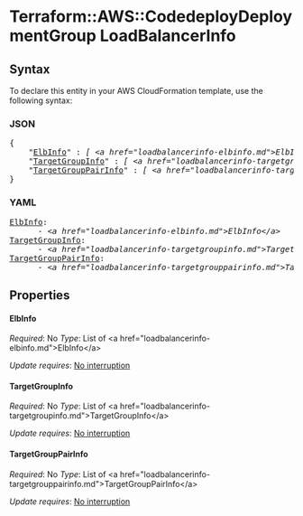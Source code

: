 # Terraform::AWS::CodedeployDeploymentGroup LoadBalancerInfo

## Syntax

To declare this entity in your AWS CloudFormation template, use the following syntax:

### JSON

<pre>
{
    "<a href="#elbinfo" title="ElbInfo">ElbInfo</a>" : <i>[ &lt;a href=&#34;loadbalancerinfo-elbinfo.md&#34;&gt;ElbInfo&lt;/a&gt;, ... ]</i>,
    "<a href="#targetgroupinfo" title="TargetGroupInfo">TargetGroupInfo</a>" : <i>[ &lt;a href=&#34;loadbalancerinfo-targetgroupinfo.md&#34;&gt;TargetGroupInfo&lt;/a&gt;, ... ]</i>,
    "<a href="#targetgrouppairinfo" title="TargetGroupPairInfo">TargetGroupPairInfo</a>" : <i>[ &lt;a href=&#34;loadbalancerinfo-targetgrouppairinfo.md&#34;&gt;TargetGroupPairInfo&lt;/a&gt;, ... ]</i>
}
</pre>

### YAML

<pre>
<a href="#elbinfo" title="ElbInfo">ElbInfo</a>: <i>
      - &lt;a href=&#34;loadbalancerinfo-elbinfo.md&#34;&gt;ElbInfo&lt;/a&gt;</i>
<a href="#targetgroupinfo" title="TargetGroupInfo">TargetGroupInfo</a>: <i>
      - &lt;a href=&#34;loadbalancerinfo-targetgroupinfo.md&#34;&gt;TargetGroupInfo&lt;/a&gt;</i>
<a href="#targetgrouppairinfo" title="TargetGroupPairInfo">TargetGroupPairInfo</a>: <i>
      - &lt;a href=&#34;loadbalancerinfo-targetgrouppairinfo.md&#34;&gt;TargetGroupPairInfo&lt;/a&gt;</i>
</pre>

## Properties

#### ElbInfo

_Required_: No
_Type_: List of &lt;a href=&#34;loadbalancerinfo-elbinfo.md&#34;&gt;ElbInfo&lt;/a&gt;

_Update requires_: [No interruption](https://docs.aws.amazon.com/AWSCloudFormation/latest/UserGuide/using-cfn-updating-stacks-update-behaviors.html#update-no-interrupt)

#### TargetGroupInfo

_Required_: No
_Type_: List of &lt;a href=&#34;loadbalancerinfo-targetgroupinfo.md&#34;&gt;TargetGroupInfo&lt;/a&gt;

_Update requires_: [No interruption](https://docs.aws.amazon.com/AWSCloudFormation/latest/UserGuide/using-cfn-updating-stacks-update-behaviors.html#update-no-interrupt)

#### TargetGroupPairInfo

_Required_: No
_Type_: List of &lt;a href=&#34;loadbalancerinfo-targetgrouppairinfo.md&#34;&gt;TargetGroupPairInfo&lt;/a&gt;

_Update requires_: [No interruption](https://docs.aws.amazon.com/AWSCloudFormation/latest/UserGuide/using-cfn-updating-stacks-update-behaviors.html#update-no-interrupt)

